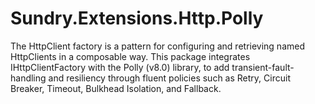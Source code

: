 # Sundry.Extensions.Http.Polly
The HttpClient factory is a pattern for configuring and retrieving named HttpClients in a composable way. This package integrates IHttpClientFactory with the Polly (v8.0) library, to add transient-fault-handling and resiliency through fluent policies such as Retry, Circuit Breaker, Timeout, Bulkhead Isolation, and Fallback.
